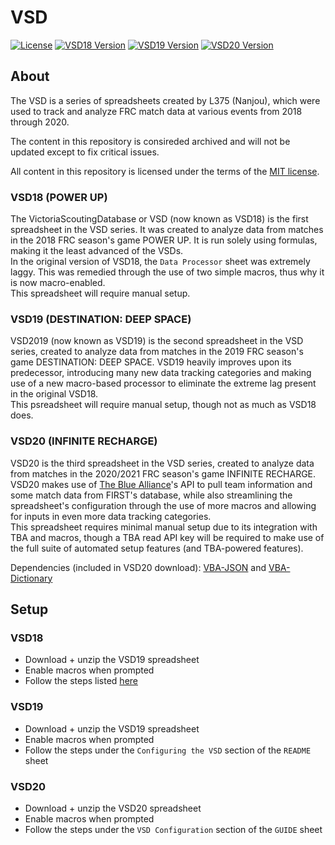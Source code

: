 # VSD

[![License][license-img]](LICENSE)
[![VSD18 Version][18ver]][18ver]
[![VSD19 Version][19ver]][19ver]
[![VSD20 Version][20ver]][20ver]

## About

The VSD is a series of spreadsheets created by L375 (Nanjou), which were used to track and analyze FRC match data at various events from 2018 through 2020.

The content in this repository is consireded archived and will not be updated except to fix critical issues.

All content in this repository is licensed under the terms of the [MIT license](LICENSE).

### VSD18 (POWER UP)

The VictoriaScoutingDatabase or VSD (now known as VSD18) is the first spreadsheet in the VSD series. It was created to analyze data from matches in the 2018 FRC season's game POWER UP. It is run solely using formulas, making it the least advanced of the VSDs.  
In the original version of VSD18, the `Data Processor` sheet was extremely laggy. This was remedied through the use of two simple macros, thus why it is now macro-enabled.  
This spreadsheet will require manual setup.

### VSD19 (DESTINATION: DEEP SPACE)

VSD2019 (now known as VSD19) is the second spreadsheet in the VSD series, created to analyze data from matches in the 2019 FRC season's game DESTINATION: DEEP SPACE. VSD19 heavily improves upon its predecessor, introducing many new data tracking categories and making use of a new macro-based processor to eliminate the extreme lag present in the original VSD18.  
This psreadsheet will require manual setup, though not as much as VSD18 does.

### VSD20 (INFINITE RECHARGE)

VSD20 is the third spreadsheet in the VSD series, created to analyze data from matches in the 2020/2021 FRC season's game INFINITE RECHARGE. VSD20 makes use of [The Blue Alliance](https://thebluealliance.com)'s API to pull team information and some match data from FIRST's database, while also streamlining the spreadsheet's configuration through the use of more macros and allowing for inputs in even more data tracking categories.  
This spreadsheet requires minimal manual setup due to its integration with TBA and macros, though a TBA read API key will be required to make use of the full suite of automated setup features (and TBA-powered features).

Dependencies (included in VSD20 download): [VBA-JSON](https://github.com/VBA-tools/VBA-JSON) and [VBA-Dictionary](https://github.com/VBA-tools/VBA-Dictionary)

## Setup

### VSD18

- Download + unzip the VSD19 spreadsheet
- Enable macros when prompted
- Follow the steps listed [here](docs/VSD18SETUP.md)

### VSD19

- Download + unzip the VSD19 spreadsheet
- Enable macros when prompted
- Follow the steps under the `Configuring the VSD` section of the `README` sheet

### VSD20

- Download + unzip the VSD20 spreadsheet
- Enable macros when prompted
- Follow the steps under the `VSD Configuration` section of the `GUIDE` sheet

<!-- Labels -->
[license-img]: https://img.shields.io/github/license/Lowie375/VSD
[18ver]: https://img.shields.io/github/package-json/18ver/Lowie375/VSD?color=5B95F9&label=VSD18%20version
[19ver]: https://img.shields.io/github/package-json/19ver/Lowie375/VSD?color=7F4EC8&label=VSD19%20version
[20ver]: https://img.shields.io/github/package-json/20ver/Lowie375/VSD?color=E32D91&label=VSD20%20version
